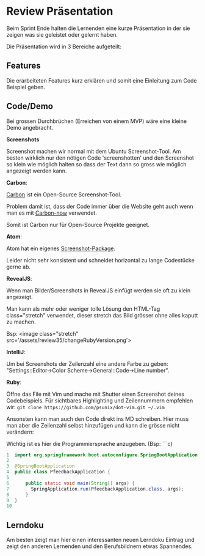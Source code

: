 # Review Präsentation

Beim Sprint Ende halten die Lernenden eine kurze Präsentation in der sie zeigen was sie geleistet oder gelernt haben.

Die Präsentation wird in 3 Bereiche aufgeteilt:

## Features

Die erarbeiteten Features kurz erklären und somit eine Einleitung zum Code Beispiel geben.

## Code/Demo

Bei grossen Durchbrüchen (Erreichen von einem MVP) wäre eine kleine Demo angebracht.

**Screenshots**

Screenshot machen wir normal mit dem Ubuntu Screenshot-Tool. Am besten wirklich nur den nötigen Code 'screenshotten' und den Screenshot so klein wie möglich halten so dass der Text dann so gross wie möglich angezeigt werden kann.

**Carbon**:

[Carbon](https://carbon.now.sh/) ist ein Open-Source Screenshot-Tool.

Problem damit ist, dass der Code immer über die Website geht auch wenn
man es mit [Carbon-now](https://github.com/mixn/carbon-now-cli) verwendet.  

Somit ist Carbon nur für Open-Source Projekte geeignet.

**Atom**:

Atom hat ein eigenes [Screenshot-Package](https://atom.io/packages/screenshot).

Leider nicht sehr konsistent und schneidet horizontal zu lange Codestücke gerne ab.

**RevealJS**:

Wenn man Bilder/Screenshots in RevealJS einfügt werden sie oft zu klein angezeigt.

Man kann als mehr oder weniger tolle Lösung den HTML-Tag class="stretch" verwendet, dieser stretch das Bild grösser ohne alles kaputt zu machen.

Bsp:  \<image class="stretch" src='/assets/review35/changeRubyVersion.png'></image>

**IntelliJ**:

Um bei Screenshots der Zeilenzahl eine andere Farbe zu geben: "Settings::Editor->Color Scheme->General::Code->Line number".

**Ruby**:

Öffne das File mit Vim und mache mit Shutter einen Screenshot deines Codebeispiels.
Für sichtbares Highlighting und Zeilennummern empfehlen wir: ```git clone https://github.com/psunix/dot-vim.git ~/.vim```

Ansonsten kann man auch den Code direkt ins MD schreiben. Hier muss man aber die Zeilenzahl selbst hinzufügen und kann die grösse nicht verändern:

Wichtig ist es hier die Programmiersprache anzugeben. (Bsp: ```c)

```java
1  import org.springframework.boot.autoconfigure.SpringBootApplication;
2
3  @SpringBootApplication
4  public class PfeedbackApplication {
5
6      public static void main(String[] args) {
7        SpringApplication.run(PfeedbackApplication.class, args);
8      }
9  }
10
```

## Lerndoku

Am besten zeigt man hier einen interessanten neuen Lerndoku Eintrag und zeigt den anderen Lernenden und den Berufsbildnern
etwas Spannendes.
